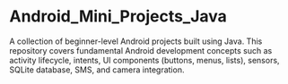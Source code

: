 # Android_Mini_Projects_Java
A collection of beginner-level Android projects built using Java. This repository covers fundamental Android development concepts such as activity lifecycle, intents, UI components (buttons, menus, lists), sensors, SQLite database, SMS, and camera integration. 
